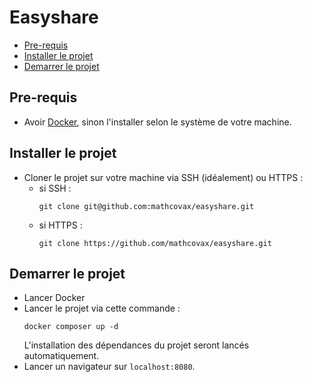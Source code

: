 # Easyshare

- [Pre-requis](#pre-requis)
- [Installer le projet](#installer-le-projet)
- [Demarrer le projet](#demarrer-le-projet)

## Pre-requis
- Avoir [Docker](https://www.docker.com), sinon l'installer selon le système de votre machine. 

## Installer le projet
- Cloner le projet sur votre machine via SSH (idéalement) ou HTTPS :
  - si SSH : 
    ```
    git clone git@github.com:mathcovax/easyshare.git
    ```
  - si HTTPS :
    ```
    git clone https://github.com/mathcovax/easyshare.git
    ```

## Demarrer le projet
- Lancer Docker
- Lancer le projet via cette commande :
  ```
  docker composer up -d
  ```
  L'installation des dépendances du projet seront lancés automatiquement.
- Lancer un navigateur sur `localhost:8080`.
